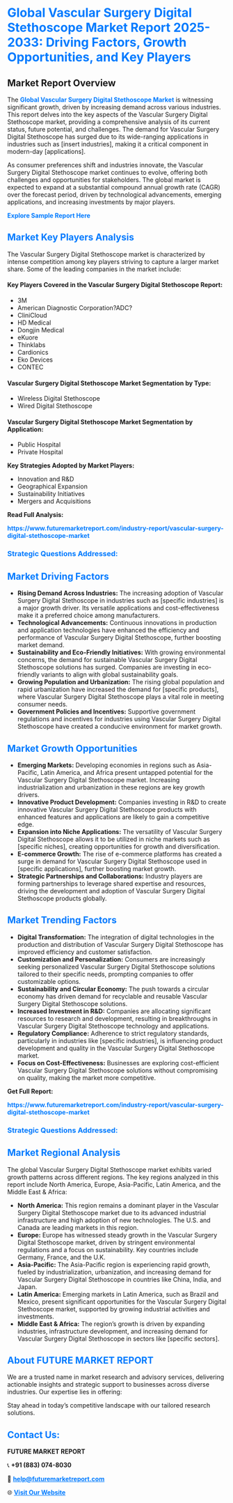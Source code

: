 <h1 style="color: #007BFF;">Global Vascular Surgery Digital Stethoscope Market Report 2025-2033: Driving Factors, Growth Opportunities, and Key Players</h1>

<section id="overview">
<h2>Market Report Overview</h2>
<p>The <a href="https://www.futuremarketreport.com/industry-report/vascular-surgery-digital-stethoscope-market" style="color: #007BFF; text-decoration: none;"><strong>Global Vascular Surgery Digital Stethoscope Market</strong></a> is witnessing significant growth, driven by increasing demand across various industries. This report delves into the key aspects of the Vascular Surgery Digital Stethoscope market, providing a comprehensive analysis of its current status, future potential, and challenges. The demand for Vascular Surgery Digital Stethoscope has surged due to its wide-ranging applications in industries such as [insert industries], making it a critical component in modern-day [applications].</p>
<p>As consumer preferences shift and industries innovate, the Vascular Surgery Digital Stethoscope market continues to evolve, offering both challenges and opportunities for stakeholders. The global market is expected to expand at a substantial compound annual growth rate (CAGR) over the forecast period, driven by technological advancements, emerging applications, and increasing investments by major players.</p>
</section>

<section id="overview">
<p><a href="https://www.futuremarketreport.com/request-sample/reportId=79875" style="color: #007BFF; text-decoration: none;"><strong>Explore Sample Report Here</strong></a></p>
</section>

<section id="key-players">
<h2 style="color: #007BFF;">Market Key Players Analysis</h2>
<p>The Vascular Surgery Digital Stethoscope market is characterized by intense competition among key players striving to capture a larger market share. Some of the leading companies in the market include:</p>
<h4>Key Players Covered in the Vascular Surgery Digital Stethoscope Report:</h4>
<ul><li>3M</li><li>American Diagnostic Corporation?ADC?</li><li>CliniCloud</li><li>HD Medical</li><li>Dongjin Medical</li><li>eKuore</li><li>Thinklabs</li><li>Cardionics</li><li>Eko Devices</li><li>CONTEC</li></ul>
<h4>Vascular Surgery Digital Stethoscope Market Segmentation by Type:</h4>
<ul><li>Wireless Digital Stethoscope</li><li>Wired Digital Stethoscope</li></ul>

<h4>Vascular Surgery Digital Stethoscope Market Segmentation by Application:</h4>
<ul><li>Public Hospital</li><li>Private Hospital</li></ul>
<p><strong>Key Strategies Adopted by Market Players:</strong></p>
<ul>
<li>Innovation and R&D</li>
<li>Geographical Expansion</li>
<li>Sustainability Initiatives</li>
<li>Mergers and Acquisitions</li>
</ul>
</section>

<section>
<p><strong>Read Full Analysis: </strong></p><a href="https://www.futuremarketreport.com/industry-report/vascular-surgery-digital-stethoscope-market" style="color: #007BFF; text-decoration: none;"><strong>https://www.futuremarketreport.com/industry-report/vascular-surgery-digital-stethoscope-market</strong></a>
<h3 style="color: #007BFF;">Strategic Questions Addressed:</h3>
</section>

<section id="driving-factors">
<h2 style="color: #007BFF;">Market Driving Factors</h2>
<ul>
<li><strong>Rising Demand Across Industries:</strong> The increasing adoption of Vascular Surgery Digital Stethoscope in industries such as [specific industries] is a major growth driver. Its versatile applications and cost-effectiveness make it a preferred choice among manufacturers.</li>
<li><strong>Technological Advancements:</strong> Continuous innovations in production and application technologies have enhanced the efficiency and performance of Vascular Surgery Digital Stethoscope, further boosting market demand.</li>
<li><strong>Sustainability and Eco-Friendly Initiatives:</strong> With growing environmental concerns, the demand for sustainable Vascular Surgery Digital Stethoscope solutions has surged. Companies are investing in eco-friendly variants to align with global sustainability goals.</li>
<li><strong>Growing Population and Urbanization:</strong> The rising global population and rapid urbanization have increased the demand for [specific products], where Vascular Surgery Digital Stethoscope plays a vital role in meeting consumer needs.</li>
<li><strong>Government Policies and Incentives:</strong> Supportive government regulations and incentives for industries using Vascular Surgery Digital Stethoscope have created a conducive environment for market growth.</li>
</ul>
</section>

<section id="growth-opportunities">
<h2 style="color: #007BFF;">Market Growth Opportunities</h2>
<ul>
<li><strong>Emerging Markets:</strong> Developing economies in regions such as Asia-Pacific, Latin America, and Africa present untapped potential for the Vascular Surgery Digital Stethoscope market. Increasing industrialization and urbanization in these regions are key growth drivers.</li>
<li><strong>Innovative Product Development:</strong> Companies investing in R&D to create innovative Vascular Surgery Digital Stethoscope products with enhanced features and applications are likely to gain a competitive edge.</li>
<li><strong>Expansion into Niche Applications:</strong> The versatility of Vascular Surgery Digital Stethoscope allows it to be utilized in niche markets such as [specific niches], creating opportunities for growth and diversification.</li>
<li><strong>E-commerce Growth:</strong> The rise of e-commerce platforms has created a surge in demand for Vascular Surgery Digital Stethoscope used in [specific applications], further boosting market growth.</li>
<li><strong>Strategic Partnerships and Collaborations:</strong> Industry players are forming partnerships to leverage shared expertise and resources, driving the development and adoption of Vascular Surgery Digital Stethoscope products globally.</li>
</ul>
</section>

<section id="trending-factors">
<h2 style="color: #007BFF;">Market Trending Factors</h2>
<ul>
<li><strong>Digital Transformation:</strong> The integration of digital technologies in the production and distribution of Vascular Surgery Digital Stethoscope has improved efficiency and customer satisfaction.</li>
<li><strong>Customization and Personalization:</strong> Consumers are increasingly seeking personalized Vascular Surgery Digital Stethoscope solutions tailored to their specific needs, prompting companies to offer customizable options.</li>
<li><strong>Sustainability and Circular Economy:</strong> The push towards a circular economy has driven demand for recyclable and reusable Vascular Surgery Digital Stethoscope solutions.</li>
<li><strong>Increased Investment in R&D:</strong> Companies are allocating significant resources to research and development, resulting in breakthroughs in Vascular Surgery Digital Stethoscope technology and applications.</li>
<li><strong>Regulatory Compliance:</strong> Adherence to strict regulatory standards, particularly in industries like [specific industries], is influencing product development and quality in the Vascular Surgery Digital Stethoscope market.</li>
<li><strong>Focus on Cost-Effectiveness:</strong> Businesses are exploring cost-efficient Vascular Surgery Digital Stethoscope solutions without compromising on quality, making the market more competitive.</li>
</ul>
</section>

<section>
<p><strong>Get Full Report: </strong></p><a href="https://www.futuremarketreport.com/industry-report/vascular-surgery-digital-stethoscope-market" style="color: #007BFF; text-decoration: none;"><strong>https://www.futuremarketreport.com/industry-report/vascular-surgery-digital-stethoscope-market</strong></a>
<h3 style="color: #007BFF;">Strategic Questions Addressed:</h3>
</section>


<section id="regional-analysis">
<h2 style="color: #007BFF;">Market Regional Analysis</h2>
<p>The global Vascular Surgery Digital Stethoscope market exhibits varied growth patterns across different regions. The key regions analyzed in this report include North America, Europe, Asia-Pacific, Latin America, and the Middle East & Africa:</p>
<ul>
<li><strong>North America:</strong> This region remains a dominant player in the Vascular Surgery Digital Stethoscope market due to its advanced industrial infrastructure and high adoption of new technologies. The U.S. and Canada are leading markets in this region.</li>
<li><strong>Europe:</strong> Europe has witnessed steady growth in the Vascular Surgery Digital Stethoscope market, driven by stringent environmental regulations and a focus on sustainability. Key countries include Germany, France, and the U.K.</li>
<li><strong>Asia-Pacific:</strong> The Asia-Pacific region is experiencing rapid growth, fueled by industrialization, urbanization, and increasing demand for Vascular Surgery Digital Stethoscope in countries like China, India, and Japan.</li>
<li><strong>Latin America:</strong> Emerging markets in Latin America, such as Brazil and Mexico, present significant opportunities for the Vascular Surgery Digital Stethoscope market, supported by growing industrial activities and investments.</li>
<li><strong>Middle East & Africa:</strong> The region’s growth is driven by expanding industries, infrastructure development, and increasing demand for Vascular Surgery Digital Stethoscope in sectors like [specific sectors].</li>
</ul>
</section>

<footer>
<h2 style="color: #007BFF;">About FUTURE MARKET REPORT</h2>
<p>We are a trusted name in market research and advisory services, delivering actionable insights and strategic support to businesses across diverse industries. Our expertise lies in offering:</p>

<p>Stay ahead in today’s competitive landscape with our tailored research solutions.</p>

<h2 style="color: #007BFF;">Contact Us:</h2>
<p><strong>FUTURE MARKET REPORT</strong></p>
<p>📞 <strong>+91 (883) 074-8030</strong></p>
<p>📧 <strong><a href="mailto:help@futuremarketreport.com" style="color: #007BFF;">help@futuremarketreport.com</a></strong></p>
<p>🌐 <strong><a href="https://www.futuremarketreport.com/" style="color: #007BFF;">Visit Our Website</a></strong></p>
</footer>